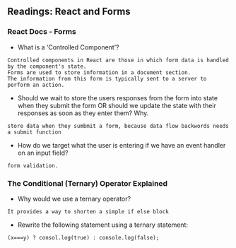 ## Readings: React and Forms


### React Docs - Forms

- What is a ‘Controlled Component’?

```
Controlled components in React are those in which form data is handled by the component's state. 
Forms are used to store information in a document section. 
The information from this form is typically sent to a server to perform an action.
```

- Should we wait to store the users responses from the form into state when they submit the form OR should we update the state with their responses as soon as they enter them? Why.

```
store data when they sumbmit a form, because data flow backwords needs a submit function
```
- How do we target what the user is entering if we have an event handler on an input field?


```
form validation.
```

### The Conditional (Ternary) Operator Explained

- Why would we use a ternary operator?


```
It provides a way to shorten a simple if else block
```

- Rewrite the following statement using a ternary statement:


```
(x===y) ? consol.log(true) : console.log(false);
```